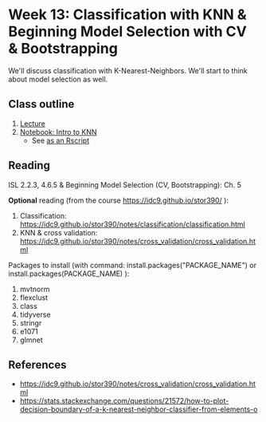 # Week 13: Classification with KNN & Beginning Model Selection with CV & Bootstrapping

We'll discuss classification with K-Nearest-Neighbors.  We'll start to think about model selection as well.


## Class outline

 1. [Lecture](lecture14_s2020_toupload.pdf)
 1. [Notebook: Intro to KNN](prep_knn_part1.ipynb)
    * See [as an Rscript](Rscripts/prep_knn_week14_part1.R) 

	

## Reading

ISL 2.2.3, 4.6.5 & Beginning Model Selection (CV, Bootstrapping): Ch. 5

**Optional** reading (from the course https://idc9.github.io/stor390/ ): 
  1. Classification: https://idc9.github.io/stor390/notes/classification/classification.html
  2. KNN & cross validation: https://idc9.github.io/stor390/notes/cross_validation/cross_validation.html

Packages to install (with command: install.packages("PACKAGE\_NAME") or install.packages(PACKAGE\_NAME) ):
 1. mvtnorm
 2. flexclust
 3. class
 4. tidyverse
 5. stringr
 6. e1071
 7. glmnet


## References
 
 * https://idc9.github.io/stor390/notes/cross_validation/cross_validation.html
 * https://stats.stackexchange.com/questions/21572/how-to-plot-decision-boundary-of-a-k-nearest-neighbor-classifier-from-elements-o

